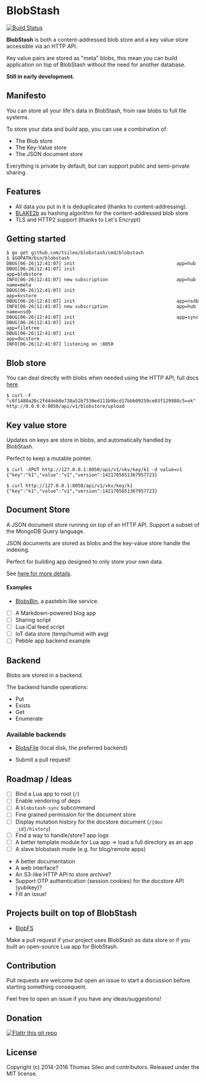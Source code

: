 BlobStash
=========

[![Build Status](https://travis-ci.org/tsileo/blobstash.png?branch=master)](https://travis-ci.org/tsileo/blobstash)

**BlobStash** is both a content-addressed blob store and a key value store accessible via an HTTP API.

Key value pairs are stored as "meta" blobs, this mean you can build application on top of BlobStash without the need for another database.

**Still in early development.**

## Manifesto

You can store all your life's data in BlobStash, from raw blobs to full file systems.

To store your data and build app, you can use a combination of:

- The Blob store
- The Key-Value store
- The JSON document store

Everything is private by default, but can support public and semi-private sharing.

## Features

- All data you put in it is deduplicated (thanks to content-addressing).
- [BLAKE2b](https://blake2.net) as hashing algorithm for the content-addressed blob store
- TLS and HTTP2 support (thanks to Let's Encrypt)

## Getting started

```console
$ go get github.com/tsileo/blobstash/cmd/blobstash
$ $GOPATH/bin/blobstash
DBUG[06-26|12:41:07] init                                     app=hub
DBUG[06-26|12:41:07] init                                     app=blobstore
INFO[06-26|12:41:07] new subscription                         app=hub name=meta
DBUG[06-26|12:41:07] init                                     app=kvstore
DBUG[06-26|12:41:07] init                                     app=nsdb
INFO[06-26|12:41:07] new subscription                         app=hub name=nsdb
DBUG[06-26|12:41:07] init                                     app=sync
DBUG[06-26|12:41:07] init                                     app=filetree
DBUG[06-26|12:41:07] init                                     app=docstore
INFO[06-26|12:41:07] listening on :8050
```

## Blob store

You can deal directly with blobs when needed using the HTTP API, full docs [here](docs/blobstore.md).

```console
$ curl -F "c0f1480a26c2fd4deb8e738a52b7530ed111b9bcd17bbb09259ce03f129988c5=ok" http://0.0.0.0:8050/api/v1/blobstore/upload
```

## Key value store

Updates on keys are store in blobs, and automatically handled by BlobStash.

Perfect to keep a mutable pointer.

```console
$ curl -XPUT http://127.0.0.1:8050/api/v1/vkv/key/k1 -d value=v1
{"key":"k1","value":"v1","version":1421705651367957723}
```

```console
$ curl http://127.0.0.1:8050/api/v1/vkv/key/k1
{"key":"k1","value":"v1","version":1421705651367957723}
```

## Document Store

A JSON document store running on top of an HTTP API. Support a subset of the MongoDB Query language.

JSON documents are stored as blobs and the key-value store handle the indexing.

Perfect for building app designed to only store your own data.

See [here for more details](docs/docstore.md).

#### Examples

 - [BlobsBin](https://github.com/tsileo/blobsbin), a pastebin like service.
 - [ ] A Markdown-powered blog app
 - [ ] Sharing script
 - [ ] Lua iCal feed script
 - [ ] IoT data store (temp/humid with avg)
 - [ ] Pebble app backend example

## Backend

Blobs are stored in a backend.

The backend handle operations:

- Put
- Exists
- Get
- Enumerate

### Available backends

- [BlobsFile](docs/blobsfile.md) (local disk, the preferred backend)

- Submit a pull request!

## Roadmap / Ideas

- [ ] Bind a Lua app to root (`/`)
- [ ] Enable vendoring of deps
- [ ] A `blobstash-sync` subcommand
- [ ] Fine grained permission for the document store
- [ ] Display mutation history for the docstore document (`/{doc _id}/history`)
- [ ] Find a way to handle/store? app logs
- [ ] A better template module for Lua app -> load a full directory as an app
- [ ] A slave blobstash mode (e.g. for blog/remote apps)
- A better documentation
- A web interface?
- An S3-like HTTP API to store archive?
- Support OTP authentication (session cookies) for the docstore API (yubikey)?
- Fill an issue!

## Projects built on top of BlobStash

 - [BlobFS](https://github.com/tsileo/blobfs)

Make a pull request if your project uses BlobStash as data store or if you built an open-source Lua app for BlobStash.


## Contribution

Pull requests are welcome but open an issue to start a discussion before starting something consequent.

Feel free to open an issue if you have any ideas/suggestions!

## Donation

[![Flattr this git repo](http://api.flattr.com/button/flattr-badge-large.png)](https://flattr.com/submit/auto?user_id=tsileo&url=https%3A%2F%2Fgithub.com%2Ftsileo%2Fblobstash)

## License

Copyright (c) 2014-2016 Thomas Sileo and contributors. Released under the MIT license.
